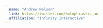 ```yaml
---
  name: "Andrew Nelson"
  link: https://twitter.com/holophrastic_an
  affiliation: "Infinity Interactive"
---
```

